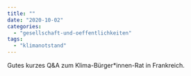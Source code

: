 ```yaml
---
title: ""
date: "2020-10-02"
categories: 
  - "gesellschaft-und-oeffentlichkeiten"
tags: 
  - "klimanotstand"
---
```


Gutes kurzes Q&A zum Klima-Bürger\*innen-Rat in Frankreich.
